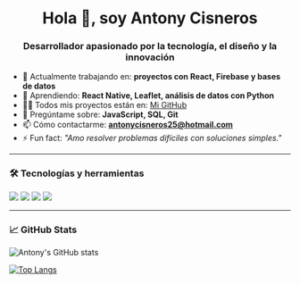 <h1 align="center">Hola 👋, soy Antony Cisneros</h1>
<h3 align="center">Desarrollador apasionado por la tecnología, el diseño y la innovación</h3>

- 🔭 Actualmente trabajando en: **proyectos con React, Firebase y bases de datos**
- 🌱 Aprendiendo: **React Native, Leaflet, análisis de datos con Python**
- 👨‍💻 Todos mis proyectos están en: [Mi GitHub](https://github.com/AntonyCis)
- 💬 Pregúntame sobre: **JavaScript, SQL, Git**
- 📫 Cómo contactarme: **antonycisneros25@hotmail.com**
- ⚡ Fun fact: *"Amo resolver problemas difíciles con soluciones simples."*

---

### 🛠️ Tecnologías y herramientas
<p align="left">
  <img src="https://img.shields.io/badge/JavaScript-%23323330.svg?style=for-the-badge&logo=javascript&logoColor=%23F7DF1E"/>
  <img src="https://img.shields.io/badge/React-%2320232a.svg?style=for-the-badge&logo=react&logoColor=%2361DAFB"/>
  <img src="https://img.shields.io/badge/Firebase-ffca28?style=for-the-badge&logo=firebase&logoColor=black"/>
  <img src="https://img.shields.io/badge/Tailwind_CSS-38b2ac?style=for-the-badge&logo=tailwind-css&logoColor=white"/>
</p>

---

### 📈 GitHub Stats
![Antony's GitHub stats](https://github-readme-stats.vercel.app/api?username=antonycisneros&show_icons=true&theme=radical)

[![Top Langs](https://github-readme-stats.vercel.app/api/top-langs/?username=antonycisneros&layout=compact)](https://github.com/anuraghazra/github-readme-stats)
